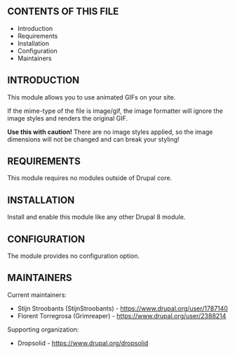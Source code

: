 CONTENTS OF THIS FILE
---------------------

 * Introduction
 * Requirements
 * Installation
 * Configuration
 * Maintainers


INTRODUCTION
------------

This module allows you to use animated GIFs on your site.

If the mime-type of the file is image/gif, the image formatter will ignore the
image styles and renders the original GIF.

**Use this with caution!** There are no image styles applied, so the image
dimensions will not be changed and can break your styling!


REQUIREMENTS
------------

This module requires no modules outside of Drupal core.


INSTALLATION
------------

Install and enable this module like any other Drupal 8 module.


CONFIGURATION
-------------

The module provides no configuration option.


MAINTAINERS
-----------

Current maintainers:
 * Stijn Stroobants (StijnStroobants) - https://www.drupal.org/user/1787140
 * Florent Torregrosa (Grimreaper) - https://www.drupal.org/user/2388214

Supporting organization:

 * Dropsolid - https://www.drupal.org/dropsolid
